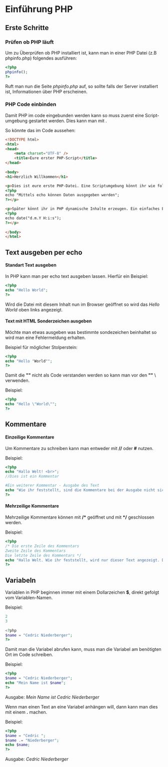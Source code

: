 # Einführung PHP

## Erste Schritte

### Prüfen ob PHP läuft

Um zu Überprüfen ob PHP installiert ist, kann man in einer PHP Datei (z.B phpinfo.php) folgendes ausführen:

```php
<?php
phpinfo();
?>
```

Ruft man nun die Seite *phpinfo.php* auf, so sollte falls der Server installiert ist, Informationen über PHP erscheinen.

### PHP Code einbinden

Damit PHP im code eingebunden werden kann so muss zuerst eine Script-umgebung gestartet werden. Dies kann man mit *<?php* machen. Geschlossen wird die umgebung mit *?>*.

So könnte das im Code aussehen:

```html
<!DOCTYPE html>
<html> 
<head>
	<meta charset="UTF-8" />
	<title>Eure erster PHP-Script</title> 
</head>
 
<body>
<h1>Herzlich Willkommen</h1>

<p>Dies ist eure erste PHP-Datei. Eine Scriptumgebung könnt ihr wie folgt starten: 
<?php
echo "Mittels echo können Daten ausgegeben werden";
?></p>

<p>Später könnt ihr in PHP dynamische Inhalte erzeugen. Ein einfaches Beispiel ist das aktuelle Datum auszugeben: 
<?php
echo date("d.m.Y H:i:s");
?></p>
 
</body>
</html>
```


## Text ausgeben per echo

#### Standart Text ausgeben

In PHP kann man per echo text ausgeben lassen.
Hierfür ein Beispiel:

```php
<?php
echo "Hello World";
?>
```

Wird die Datei mit diesem Inhalt nun im Browser geöffnet so wird das *Hello World* oben links angezeigt.

#### Text mit HTML Sonderzeichen ausgeben

Möchte man etwas ausgeben was bestimmte sondezeichen beinhaltet so wird man eine Fehlermeldung erhalten.

Beispiel für möglicher Stolperstein:

```php
<?php
echo "Hello "World"";
?>
```

Damit die **""** nicht als Code verstanden werden so kann man vor den **""** \ verwenden.

Beispiel:

```php
<?php
echo "Hello \"World\"";
?>
```


## Kommentare

#### Einzeilige Kommentare

Um Kommentare zu schreiben kann man entweder mit **//** oder **#** nutzen.

Beispiel:

```php
<?php
echo "Hallo Welt! <br>";
//Dies ist ein Kommentar

#Ein weiterer Kommentar - Ausgabe des Text
echo "Wie ihr feststellt, sind die Kommentare bei der Ausgabe nicht sichtbar.";
?>
```

#### Mehrzeilige Kommentare

Mehrzeilige Kommentare können mit **/\*** geöffnet und mit **\*/** geschlossen werden.

Beispiel:

```php
<?php
/* Die erste Zeile des Kommentars
Zweite Zeile des Kommentars
Die letzte Zeile des Kommentars */
echo "Hallo Welt. Wie ihr feststellt, wird nur dieser Text angezeigt. Die Kommentare vor sind nicht sichtbar.";
?>
```

## Variabeln

Variablen in PHP beginnen immer mit einem Dollarzeichen **$**, direkt gefolgt vom Variablen-Namen.

Beispiel:

```php
2
3
	
<?php
$name = "Cedric Niederberger";
?>
```

Damit man die Variabel abrufen kann, muss man die Variabel am benötigten Ort im Code schreiben.

Beispiel:

```php
<?php
$name = "Cedric Niederberger";
echo "Mein Name ist $name";
?>
```

Ausgabe: *Mein Name ist Cedric Niederberger*


Wenn man einen Text an eine Variabel anhängen will, dann kann man dies mit einem **.** machen.

Beispiel:

```php
<?php
$name = "Cedric ";
$name .= "Niederberger";
echo $name;
?>
```

Ausgabe: *Cedric Niederberger*